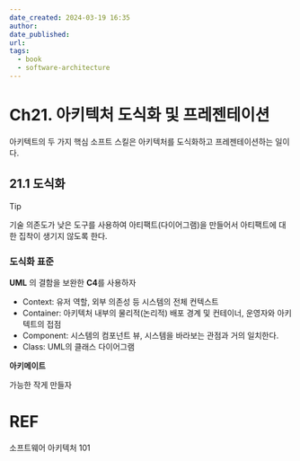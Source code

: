 ```yaml
---
date_created: 2024-03-19 16:35
author: 
date_published: 
url: 
tags:
  - book
  - software-architecture
---
```

# Ch21. 아키텍처 도식화 및 프레젠테이션

아키텍트의 두 가지 핵심 소프트 스킬은 아키텍처를 도식화하고 프레젠테이션하는 일이다.

## 21.1 도식화

> [!TIP]
> 기술 의존도가 낮은 도구를 사용하여 아티팩트(다이어그램)을 만들어서 아티팩트에 대한 집착이 생기지 않도록 한다.
### 도식화 표준

**UML** 의 결함을 보완한 **C4**를 사용하자

- Context: 유저 역할, 외부 의존성 등 시스템의 전체 컨텍스트
- Container: 아키텍처 내부의 물리적(논리적) 배포 경계 및 컨테이너, 운영자와 아키텍트의 접점
- Component: 시스템의 컴포넌트 뷰, 시스템을 바라보는 관점과 거의 일치한다.
- Class: UML의 클래스 다이어그램

**아키메이트**

가능한 작게 만들자


# REF

소프트웨어 아키텍처 101
